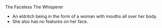 The Faceless
The Whisperer

- An eldritch being in the form of a woman with mouths all over her body.
- She also has no features on her face.